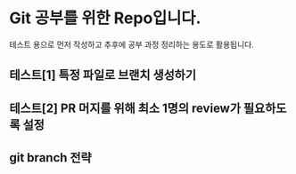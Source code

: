# Git 공부를 위한 Repo입니다.
테스트 용으로 먼저 작성하고 추후에 공부 과정 정리하는 용도로 활용됩니다.

## 테스트[1] 특정 파일로 브랜치 생성하기
## 테스트[2] PR 머지를 위해 최소 1명의 review가 필요하도록 설정


## git branch 전략
